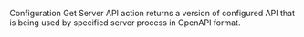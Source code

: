 Configuration Get Server API action returns a version of configured API that is being used by specified server process in OpenAPI format.
